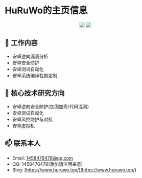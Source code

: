 # HuRuWo的主页信息


<!-- ## 👯 (置顶)寻求工作机会

- 寻求安卓逆向安全方向工作，地点不限。
- 如果有合适的工作机会请联系本人，当前处于离职状态。
- 希望加入你的团队。 -->

<p align="center">
  <img src ="https://github-readme-stats.vercel.app/api?username=HuRuWo&show_icons=true&hide_border=true&theme=graywhite&include_all_commits=true&count_private=true">
  <img src ="https://github-readme-stats.vercel.app/api/top-langs/?username=HuRuWo&layout=compact&hide_border=true&langs_count=10&theme=graywhite&include_all_commits=true&count_private=true">
</p>



## 🔭 工作内容

- 安卓逆向漏洞分析
- 安卓安全防护
- 安卓测试自动化
- 安卓系统编译裁剪定制

## 🌱 核心技术研究方向

- 安卓逆向安全防护(加固加壳/代码混淆)
- 安卓测试自动化
- 安卓风控防护与对抗
- 安卓虚拟机

## 📫 联系本人

- Email: 1458476478@qq.com
- QQ: 1458476478(添加请注明来意)
- Blog: [https://www.huruwo.top/](https://www.huruwo.top/)

 
<!-- **HuRuWo/HuRuWo** is a ✨ _special_ ✨ repository because its `README.md` (this file) appears on your GitHub profile.

Here are some ideas to get you started:

- 🔭 I’m currently working on ...
- 🌱 I’m currently learning ...
- 👯 I’m looking to collaborate on ...
- 🤔 I’m looking for help with ...
- 💬 Ask me about ...
- 📫 How to reach me: ...
- 😄 Pronouns: ...
- ⚡ Fun fact: ... -->

